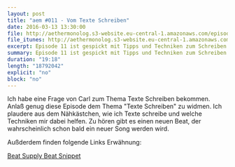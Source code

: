 ```yaml
---
layout: post
title: "aem #011 - Vom Texte Schreiben"
date: 2016-03-13 13:30:00
file: http://aethermonolog.s3-website.eu-central-1.amazonaws.com/episodes/aethermonolog-011.mp3
file_itunes: http://aethermonolog.s3-website.eu-central-1.amazonaws.com/episodes/aethermonolog-011.m4a
excerpt: Episode 11 ist gespickt mit Tipps und Techniken zum Schreiben von Rap-Texten. Auf die Ohren gibt es dazu einen ganz neuen Beat. <![CDATA[<a href="https://soundcloud.com/beat-supply/numerouno">Beat Supply Snippet</a>]]>
summary: Episode 11 ist gespickt mit Tipps und Techniken zum Schreiben von Rap-Texten. Auf die Ohren gibt es dazu einen ganz neuen Beat. <![CDATA[<a href="https://soundcloud.com/beat-supply/numerouno">Beat Supply Snippet</a>]]>
duration: "19:18"
length: "18792042"
explicit: "no"
block: "no"
---
```


Ich habe eine Frage von Carl zum Thema Texte Schreiben bekommen. Anlaß genug diese Episode dem Thema "Texte Schreiben" zu widmen. Ich plaudere aus dem Nähkästchen, wie ich Texte schreibe und welche Techniken mir dabei helfen.
Zu hören gibt es einen neuen Beat, der wahrscheinlich schon bald ein neuer Song werden wird.

Außderdem finden folgende Links Erwähnung:

[Beat Supply Beat Snippet](https://soundcloud.com/beat-supply/numerouno)
